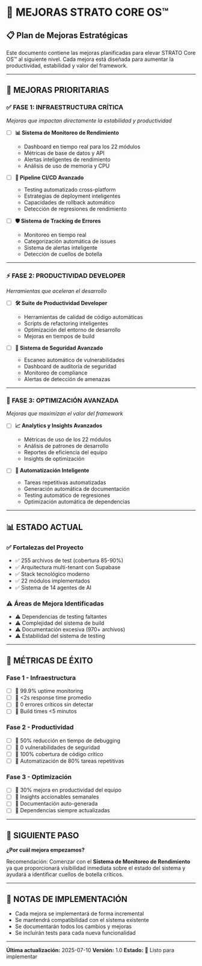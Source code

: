 # 🚀 MEJORAS STRATO CORE OS™

## 📋 Plan de Mejoras Estratégicas

Este documento contiene las mejoras planificadas para elevar STRATO Core OS™ al siguiente nivel. Cada mejora está diseñada para aumentar la productividad, estabilidad y valor del framework.

---

## 🎯 MEJORAS PRIORITARIAS

### ✅ **FASE 1: INFRAESTRUCTURA CRÍTICA** 
*Mejoras que impactan directamente la estabilidad y productividad*

- [ ] **📊 Sistema de Monitoreo de Rendimiento**
  - Dashboard en tiempo real para los 22 módulos
  - Métricas de base de datos y API
  - Alertas inteligentes de rendimiento
  - Análisis de uso de memoria y CPU

- [ ] **🔄 Pipeline CI/CD Avanzado**
  - Testing automatizado cross-platform
  - Estrategias de deployment inteligentes
  - Capacidades de rollback automático
  - Detección de regresiones de rendimiento

- [ ] **🛡️ Sistema de Tracking de Errores**
  - Monitoreo en tiempo real
  - Categorización automática de issues
  - Sistema de alertas inteligente
  - Detección de cuellos de botella

---

### ⚡ **FASE 2: PRODUCTIVIDAD DEVELOPER**
*Herramientas que aceleran el desarrollo*

- [ ] **🛠️ Suite de Productividad Developer**
  - Herramientas de calidad de código automáticas
  - Scripts de refactoring inteligentes
  - Optimización del entorno de desarrollo
  - Mejoras en tiempos de build

- [ ] **🔐 Sistema de Seguridad Avanzado**
  - Escaneo automático de vulnerabilidades
  - Dashboard de auditoría de seguridad
  - Monitoreo de compliance
  - Alertas de detección de amenazas

---

### 🌟 **FASE 3: OPTIMIZACIÓN AVANZADA**
*Mejoras que maximizan el valor del framework*

- [ ] **📈 Analytics y Insights Avanzados**
  - Métricas de uso de los 22 módulos
  - Análisis de patrones de desarrollo
  - Reportes de eficiencia del equipo
  - Insights de optimización

- [ ] **🤖 Automatización Inteligente**
  - Tareas repetitivas automatizadas
  - Generación automática de documentación
  - Testing automático de regresiones
  - Optimización automática de dependencias

---

## 📊 ESTADO ACTUAL

### **✅ Fortalezas del Proyecto**
- ✅ 255 archivos de test (cobertura 85-90%)
- ✅ Arquitectura multi-tenant con Supabase
- ✅ Stack tecnológico moderno
- ✅ 22 módulos implementados
- ✅ Sistema de 14 agentes de AI

### **⚠️ Áreas de Mejora Identificadas**
- ⚠️ Dependencias de testing faltantes
- ⚠️ Complejidad del sistema de build
- ⚠️ Documentación excesiva (970+ archivos)
- ⚠️ Estabilidad del sistema de testing

---

## 🎯 MÉTRICAS DE ÉXITO

### **Fase 1 - Infraestructura**
- [ ] 🎯 99.9% uptime monitoring
- [ ] 🎯 <2s response time promedio
- [ ] 🎯 0 errores críticos sin detectar
- [ ] 🎯 Build times <5 minutos

### **Fase 2 - Productividad**
- [ ] 🎯 50% reducción en tiempo de debugging
- [ ] 🎯 0 vulnerabilidades de seguridad
- [ ] 🎯 100% cobertura de código crítico
- [ ] 🎯 Automatización de 80% tareas repetitivas

### **Fase 3 - Optimización**
- [ ] 🎯 30% mejora en productividad del equipo
- [ ] 🎯 Insights accionables semanales
- [ ] 🎯 Documentación auto-generada
- [ ] 🎯 Dependencias siempre actualizadas

---

## 🚀 SIGUIENTE PASO

**¿Por cuál mejora empezamos?**

Recomendación: Comenzar con el **Sistema de Monitoreo de Rendimiento** ya que proporcionará visibilidad inmediata sobre el estado del sistema y ayudará a identificar cuellos de botella críticos.

---

## 📝 NOTAS DE IMPLEMENTACIÓN

- Cada mejora se implementará de forma incremental
- Se mantendrá compatibilidad con el sistema existente
- Se documentarán todos los cambios y mejoras
- Se incluirán tests para cada nueva funcionalidad

---

**Última actualización:** 2025-07-10
**Versión:** 1.0
**Estado:** 🚀 Listo para implementar